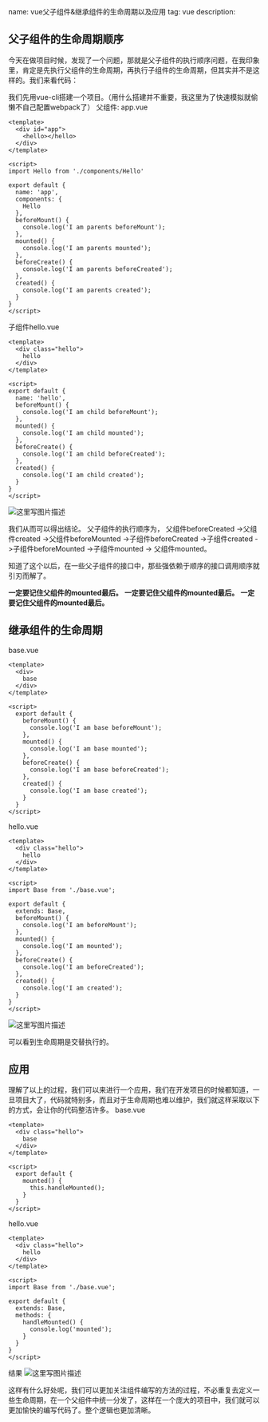 name: vue父子组件&继承组件的生命周期以及应用
tag: vue
description: 


## 父子组件的生命周期顺序

今天在做项目时候，发现了一个问题，那就是父子组件的执行顺序问题，在我印象里，肯定是先执行父组件的生命周期，再执行子组件的生命周期，但其实并不是这样的。我们来看代码：

我们先用vue-cli搭建一个项目。（用什么搭建并不重要，我这里为了快速模拟就偷懒不自己配置webpack了）
父组件: app.vue

```vue
<template>
  <div id="app">
    <hello></hello>
  </div>
</template>

<script>
import Hello from './components/Hello'

export default {
  name: 'app',
  components: {
    Hello
  },
  beforeMount() {
    console.log('I am parents beforeMount');
  },
  mounted() {
    console.log('I am parents mounted');
  },
  beforeCreate() {
    console.log('I am parents beforeCreated');
  },
  created() {
    console.log('I am parents created');
  }
}
</script>
```
子组件hello.vue
```vue
<template>
  <div class="hello">
    hello
  </div>
</template>

<script>
export default {
  name: 'hello',
  beforeMount() {
    console.log('I am child beforeMount');
  },
  mounted() {
    console.log('I am child mounted');
  },
  beforeCreate() {
    console.log('I am child beforeCreated');
  },
  created() {
    console.log('I am child created');
  }
}
</script>
```

![这里写图片描述](https://s3.qiufengh.com/blog/1579506284835.jpg)

我们从而可以得出结论。
父子组件的执行顺序为，
父组件beforeCreated ->父组件created ->父组件beforeMounted ->子组件beforeCreated ->子组件created ->子组件beforeMounted ->子组件mounted -> 父组件mounted。

知道了这个以后，在一些父子组件的接口中，那些强依赖于顺序的接口调用顺序就引刃而解了。

**一定要记住父组件的mounted最后。**
**一定要记住父组件的mounted最后。**
**一定要记住父组件的mounted最后。**

## 继承组件的生命周期
base.vue

```vue
<template>
  <div>
    base
  </div>
</template>

<script>
  export default {
    beforeMount() {
      console.log('I am base beforeMount');
    },
    mounted() {
      console.log('I am base mounted');
    },
    beforeCreate() {
      console.log('I am base beforeCreated');
    },
    created() {
      console.log('I am base created');
    }
  }
</script>
```
hello.vue

```vue
<template>
  <div class="hello">
    hello
  </div>
</template>

<script>
import Base from './base.vue';

export default {
  extends: Base,
  beforeMount() {
    console.log('I am beforeMount');
  },
  mounted() {
    console.log('I am mounted');
  },
  beforeCreate() {
    console.log('I am beforeCreated');
  },
  created() {
    console.log('I am created');
  }
}
</script>
```

![这里写图片描述](https://s3.qiufengh.com/blog/1579506284597.jpg)

可以看到生命周期是交替执行的。
## 应用

理解了以上的过程，我们可以来进行一个应用，我们在开发项目的时候都知道，一旦项目大了，代码就特别多，而且对于生命周期也难以维护，我们就这样采取以下的方式，会让你的代码整洁许多。
base.vue

```vue
<template>
  <div class="hello">
    base
  </div>
</template>

<script>
  export default {
    mounted() {
      this.handleMounted();
    }
  }
</script>
```
hello.vue
```vue
<template>
  <div class="hello">
    hello
  </div>
</template>

<script>
import Base from './base.vue';

export default {
  extends: Base,
  methods: {
    handleMounted() {
      console.log('mounted');
    }
  }
}
</script>
```
结果
![这里写图片描述](https://s3.qiufengh.com/blog/1579506285241.jpg)


这样有什么好处呢，我们可以更加关注组件编写的方法的过程，不必重复去定义一些生命周期，在一个父组件中统一分发了，这样在一个庞大的项目中，我们就可以更加愉快的编写代码了。整个逻辑也更加清晰。